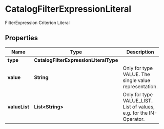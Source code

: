 

# CatalogFilterExpressionLiteral

FilterExpression Criterion Literal

## Properties

| Name | Type | Description | Notes |
|------------ | ------------- | ------------- | -------------|
|**type** | **CatalogFilterExpressionLiteralType** |  |  [optional] |
|**value** | **String** | Only for type VALUE. The single value representation. |  [optional] |
|**valueList** | **List&lt;String&gt;** | Only for type VALUE_LIST. List of values, e.g. for the IN-Operator. |  [optional] |



